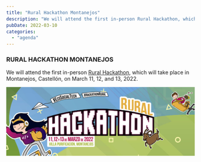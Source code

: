 ```yaml
---  
title: "Rural Hackathon Montanejos"  
description: "We will attend the first in-person Rural Hackathon, which will take place in Montanejos, Castellón, on March 11, 12, and 13, 2022."  
pubDate: 2022-03-10  
categories:  
  - "agenda"  
---  
```


### RURAL HACKATHON MONTANEJOS  

We will attend the first in-person [Rural Hackathon](http://www.hackathonrural.es/), which will take place in Montanejos, Castellón, on March 11, 12, and 13, 2022.  

![](images/Hackthon-Rural-2022-1024x373-1.jpg)  

